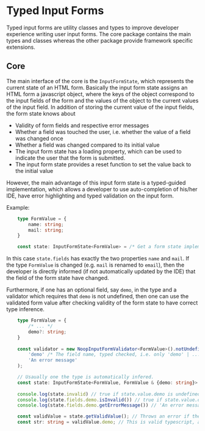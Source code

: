 # Typed Input Forms

Typed input forms are utility classes and types to improve developer experience writing user input forms.
The core package contains the main types and classes whereas the other package provide framework specific extensions.

## Core

The main interface of the core is the ``InputFormState``, which represents the current state of an HTML form.
Basically the input form state assigns an HTML form a javascript object, where the keys of the object correspond to 
the input fields of the form and the values of the object to the current values of the input field.
In addition of storing the current value of the input fields, the form state knows about
- Validity of form fields and respective error messages
- Whether a field was touched the user, i.e. whether the value of a field was changed once
- Whether a field was changed compared to its initial value
- The input form state has a loading property, which can be used to indicate the user that the form is submitted.
- The input form state provides a reset function to set the value back to the initial value

However, the main advantage of this input form state is a typed-guided implementation, which allows a developer
to use auto-completion of his/her IDE, have error highlighting and typed validation on the input form.

Example:
```typescript
    type FormValue = {
        name: string;
        mail: string;
    }   

    const state: InputFormState<FormValue> = /* Get a form state implementation */;
```
In this case ``state.fields`` has exactly the two properties ``name`` and ``mail``.
If the type ``FormValue`` is changed (e.g. ``mail`` is renamed to ``email``), then the developer is directly informed
(if not automatically updated by the IDE) that the field of the form state have changed.

Furthermore, if one has an optional field, say ``demo``, in the type and a validator which requires that ``demo`` is not undefined,
then one can use the validated form value after checking validity of the form state to have correct type inference.
```typescript
    type FormValue = {
        /* ... */
        demo?: string;
    } 
    
    const validator = new NoopInputFormValidator<FormValue>().notUndefined(
        'demo' /* The field name, typed checked, i.e. only 'demo' | ... are allowed */
        'An error message'
    );

    // Usaually one the type is automatically infered.
    const state: InputFormState<FormValue, FormValue & {demo: string}> = /* Get a form state implementation with validator */;
    
    console.log(state.invalid) // true if state.value.demo is undefined or the form has any other validation error
    console.log(state.fields.demo.isInvalid()) // true if state.value.demo is undefined
    console.log(state.fields.demo.getErrorMessage()) // 'An error message' if state.value.demo is undefined

    const validValue = state.getValidValue(); // Throws an error if the state is invalid
    const str: string = validValue.demo; // This is valid typescript, as demo of valid Value has only type string not undefined.
```